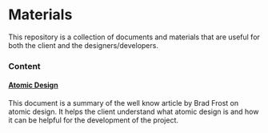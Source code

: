 # Materials

This repository is a collection of documents and materials that are useful for both the client and the designers/developers.

### Content

#### [Atomic Design](#)
This document is a summary of the well know article by Brad Frost on atomic design. It helps the client understand what atomic design is and how it can be helpful for the development of the project. 
